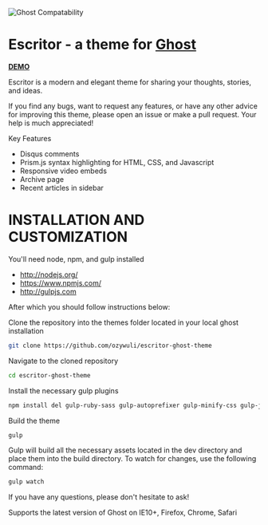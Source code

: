 ![Ghost Compatability](http://img.shields.io/badge/Compatible%20with%20Ghost-v0.7.x-brightgreen.svg)

# Escritor - a theme for [Ghost](http://github.com/tryghost/ghost)

**[DEMO](http://escritor.ozywuli.com)**

Escritor is a modern and elegant theme for sharing your thoughts, stories, and ideas.

If you find any bugs, want to request any features, or have any other advice for improving this theme, please open an issue or make a pull request. Your help is much appreciated!

Key Features

- Disqus comments
- Prism.js syntax highlighting for HTML, CSS, and Javascript
- Responsive video embeds
- Archive page
- Recent articles in sidebar


# INSTALLATION AND CUSTOMIZATION

You'll need node, npm, and gulp installed

+ http://nodejs.org/
+ https://www.npmjs.com/
+ http://gulpjs.com

After which you should follow instructions below:

Clone the repository into the themes folder located in your local ghost installation
```bash
git clone https://github.com/ozywuli/escritor-ghost-theme
```

Navigate to the cloned repository
```bash
cd escritor-ghost-theme
```
Install the necessary gulp plugins
```bash
npm install del gulp-ruby-sass gulp-autoprefixer gulp-minify-css gulp-jshint gulp-uglify gulp-imagemin gulp-rename gulp-concat gulp-notify gulp-cache gulp-livereload del gulp-plumber gulp-combine-media-queries --save-dev
```
Build the theme
```bash
gulp
```

Gulp will build all the necessary assets located in the dev directory and place them into the build directory. To watch for changes, use the following command:

```bash
gulp watch
```

If you have any questions, please don't hesitate to ask!

Supports the latest version of Ghost on IE10+, Firefox, Chrome, Safari